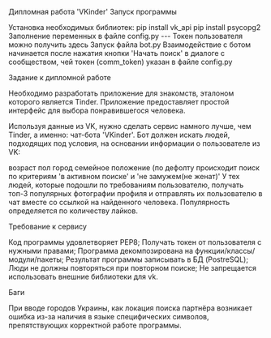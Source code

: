 Дипломная работа 'VKinder'
Запуск программы

Установка необходимых библиотек:
    pip install vk_api
    pip install psycopg2
Заполнение переменных в файле config.py --- Токен пользователя можно получить здесь
Запуск файла bot.py
Взаимодействие с ботом начинается после нажатия кнопки 'Начать поиск' в диалоге с сообществом, чей токен (сomm_token) указан в файле config.py


Задание к дипломной работе

Необходимо разработать приложение для знакомств, эталоном которого является Tinder. Приложение предоставляет простой интерфейс для выбора понравившегося человека.

Используя данные из VK, нужно сделать сервис намного лучше, чем Tinder, а именно: чат-бота 'VKinder'. Бот должен искать людей, подходящих под условия, на основании информации о пользователе из VK:

возраст
пол
город
семейное положение (по дефолту происходит поиск по критериям 'в активном поиске' и 'не замужем(не женат)'
У тех людей, которые подошли по требованиям пользователю, получать топ-3 популярных фотографии профиля и отправлять их пользователю в чат вместе со ссылкой на найденного человека. Популярность определяется по количеству лайков.


Требование к сервису

Код программы удовлетворяет PEP8;
Получать токен от пользователя с нужными правами;
Программа декомпозирована на функции/классы/модули/пакеты;
Результат программы записывать в БД (PostreSQL);
Люди не должны повторяться при повторном поиске;
Не запрещается использовать внешние библиотеки для vk.


Баги

При вводе городов Украины, как локация поиска партнёра возникает ошибка из-за наличия в языке специфических символов, препятствующих корректной работе программы.
